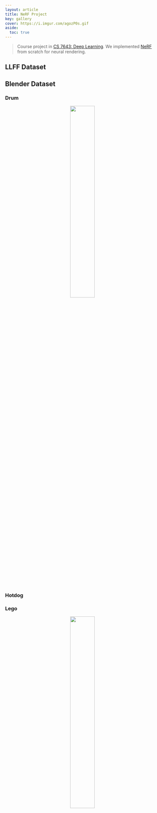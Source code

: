 ```yaml
---
layout: article
title: NeRF Project
key: gallery
cover: https://i.imgur.com/agozP0s.gif
aside:
  toc: true
---
```


> Course project in [CS 7643: Deep Learning](https://omscs.gatech.edu/cs-7643-deep-learning). We implemented [NeRF](https://www.matthewtancik.com/nerf) from scratch for neural rendering.
<!--more-->

## LLFF Dataset

## Blender Dataset

### Drum

<div align=center>
<img src="https://i.imgur.com/mGGxYwJ.gif" width="40%">
</div>

### Hotdog

### Lego

<div align=center>
<img src="https://i.imgur.com/agozP0s.gif" width="40%">
</div>